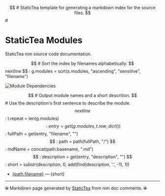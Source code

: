$$ # StaticTea template for generating a markdown index for the source files.
$$ #
# StaticTea Modules

StaticTea nim source code documentation.

$$ # Sort the index by filenames alphabetically.
$$ nextline
$$ : g.modules = sort(s.modules, "ascending", "sensitive", "filename")

![Module Dependencies](staticteadep.svg)

$$ # Output module names and a short descrition.
$$ # Use the description's first sentence to describe the module.
$$ nextline
$$ : t.repeat = len(g.modules)
$$ : entry = get(g.modules, t.row, dict())
$$ : fullPath = get(entry, "filename", "")
$$ : path = path(fullPath, "/")
$$ : mdName = concat(path.basename, ".md")
$$ : description = get(entry, "description", "")
$$ : short = substr(description, 0, add(find(description, '.', -1), 1))
* [{path.filename}]({mdName}) &mdash; {short}

---
⦿ Markdown page generated by [StaticTea](https://github.com/flenniken/statictea/) from nim doc comments. ⦿
